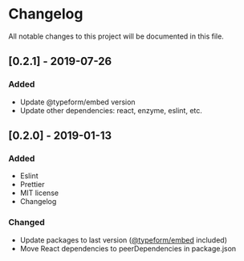 # Changelog

All notable changes to this project will be documented in this file.

## [0.2.1] - 2019-07-26

### Added

- Update @typeform/embed version
- Update other dependencies: react, enzyme, eslint, etc.

## [0.2.0] - 2019-01-13

### Added

- Eslint
- Prettier
- MIT license 
- Changelog

### Changed

- Update packages to last version ([@typeform/embed](https://www.npmjs.com/package/@typeform/embed) included)
- Move React dependencies to peerDependencies in package.json
